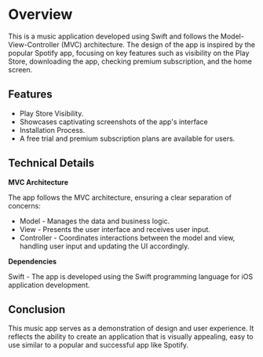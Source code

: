 # Overview

This is a music application developed using Swift and follows the Model-View-Controller (MVC) architecture. The design of the app is inspired by the popular Spotify app, focusing on key features such as visibility on the Play Store, downloading the app, checking premium subscription, and the home screen.

## Features 

- Play Store Visibility.
- Showcases captivating screenshots of the app's interface
- Installation Process.
- A free trial and premium subscription plans are available for users.

## Technical Details 

**MVC Architecture**

The app follows the MVC architecture, ensuring a clear separation of concerns:

- Model - Manages the data and business logic.
- View - Presents the user interface and receives user input.
- Controller - Coordinates interactions between the model and view, handling user input and updating the UI accordingly.

**Dependencies**

Swift - The app is developed using the Swift programming language for iOS application development.

## Conclusion

This music app serves as a demonstration of design and user experience. It reflects the ability to create an application that is visually appealing, easy to use similar to a popular and successful app like Spotify.



